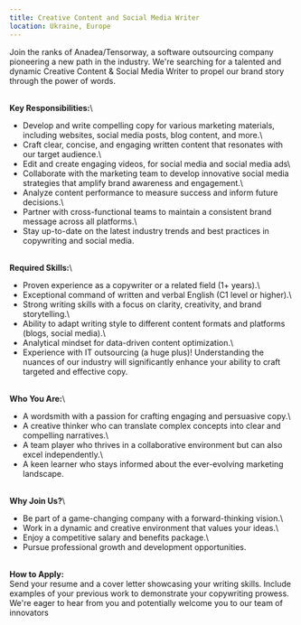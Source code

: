 ```yaml
---
title: Creative Content and Social Media Writer
location: Ukraine, Europe
---
```

Join the ranks of Anadea/Tensorway, a software outsourcing company pioneering a new path in the industry. We're searching for a talented and dynamic Creative Content & Social Media Writer to propel our brand story through the power of words.

\
**Key Responsibilities:**\
- Develop and write compelling copy for various marketing materials, including websites, social media posts, blog content, and more.\
- Craft clear, concise, and engaging written content that resonates with our target audience.\
- Edit and create engaging videos, for social media and social media ads\
- Collaborate with the marketing team to develop innovative social media strategies that amplify brand awareness and engagement.\
- Analyze content performance to measure success and inform future decisions.\
- Partner with cross-functional teams to maintain a consistent brand message across all platforms.\
- Stay up-to-date on the latest industry trends and best practices in copywriting and social media.

\
**Required Skills:**\
- Proven experience as a copywriter or a related field (1+ years).\
- Exceptional command of written and verbal English (C1 level or higher).\
- Strong writing skills with a focus on clarity, creativity, and brand storytelling.\
- Ability to adapt writing style to different content formats and platforms (blogs, social media).\
- Analytical mindset for data-driven content optimization.\
- Experience with IT outsourcing (a huge plus)! Understanding the nuances of our industry will significantly enhance your ability to craft targeted and effective copy.

\
**Who You Are:**\
- A wordsmith with a passion for crafting engaging and persuasive copy.\
- A creative thinker who can translate complex concepts into clear and compelling narratives.\
- A team player who thrives in a collaborative environment but can also excel independently.\
- A keen learner who stays informed about the ever-evolving marketing landscape.

\
**Why Join Us?**\
- Be part of a game-changing company with a forward-thinking vision.\
- Work in a dynamic and creative environment that values your ideas.\
- Enjoy a competitive salary and benefits package.\
- Pursue professional growth and development opportunities.

\
**How to Apply:**\
Send your resume and a cover letter showcasing your writing skills. Include examples of your previous work to demonstrate your copywriting prowess.\
We're eager to hear from you and potentially welcome you to our team of innovators